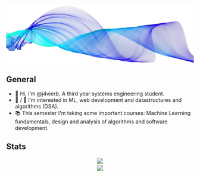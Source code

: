 ![background](./imgs/background.jpg)

## General

- 👋 Hi, I’m @j4vierb. A third year systems engineering student.
- 👀 / 🌱 I’m interested in ML, web development and datastructures and algorithms (DSA).
- 📚 This semester I'm taking some important courses: Machine Learning fundamentals, design and analysis of algorithms and software development.

## Stats

<div align="center">
  <img src="https://github-readme-stats.vercel.app/api?username=j4vierb&count_private=true&show_icons=true&hide_border=true&hide=stars&show_icons=true" /> <br/>
  <img src="https://github-readme-stats.vercel.app/api/top-langs/?username=j4vierb&layout=compact&hide=batchfile,html,css&hide_border=true" />
</div>

